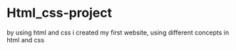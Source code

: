 # Html_css-project
by using html and css i created my first website, using different concepts in html and css 
